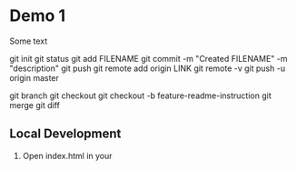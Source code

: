 # Demo 1

Some text

git init
git status
git add FILENAME
git commit -m "Created FILENAME" -m "description"
git push
git remote add origin LINK
git remote -v
git push -u origin master

git branch
git checkout
git checkout -b feature-readme-instruction
git merge
git diff


## Local Development
1. Open index.html in your 